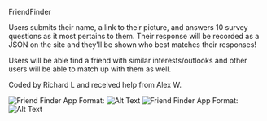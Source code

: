 FriendFinder

Users submits their name, a link to their picture, and answers 10 survey questions as it most pertains to them.  Their response will be recorded as a JSON on the site and they'll be shown who best matches their responses!

Users will be able find a friend with similar interests/outlooks and other users will be able to match up with them as well.

Coded by Richard L and received help from Alex W.

![Friend Finder App](FriendFinder/FriendFinderExample1.png)
Format: ![Alt Text](FriendFinder/FriendFinderExample1.png)
![Friend Finder App](FriendFinder/FriendFinderExample2.png)
Format: ![Alt Text](FriendFinder/FriendFinderExample2.png)
